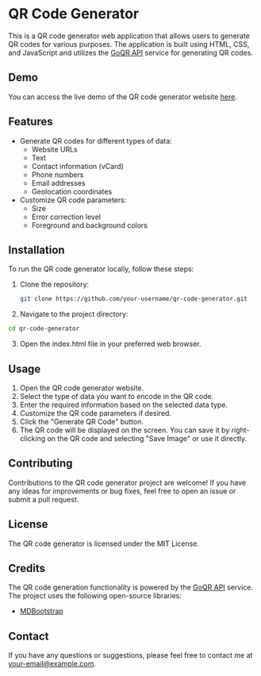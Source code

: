 # QR Code Generator

This is a QR code generator web application that allows users to generate QR codes for various purposes. The application is built using HTML, CSS, and JavaScript and utilizes the [GoQR API](https://goqr.me/api/) service for generating QR codes.

## Demo

You can access the live demo of the QR code generator website [here](https://qr.laavesh.co).

## Features

- Generate QR codes for different types of data:
  - Website URLs
  - Text
  - Contact information (vCard)
  - Phone numbers
  - Email addresses
  - Geolocation coordinates
- Customize QR code parameters:
  - Size
  - Error correction level
  - Foreground and background colors

## Installation

To run the QR code generator locally, follow these steps:

1. Clone the repository:
   ```bash
   git clone https://github.com/your-username/qr-code-generator.git
   ```

2. Navigate to the project directory:
  ```bash
  cd qr-code-generator
  ```

3. Open the index.html file in your preferred web browser.


## Usage

1. Open the QR code generator website.
2. Select the type of data you want to encode in the QR code.
3. Enter the required information based on the selected data type.
4. Customize the QR code parameters if desired.
5. Click the "Generate QR Code" button.
6. The QR code will be displayed on the screen. You can save it by right-clicking on the QR code and selecting "Save Image" or use it directly.

## Contributing

Contributions to the QR code generator project are welcome! If you have any ideas for improvements or bug fixes, feel free to open an issue or submit a pull request.

## License

The QR code generator is licensed under the MIT License.

## Credits

The QR code generation functionality is powered by the [GoQR API](https://goqr.me/api/) service.
The project uses the following open-source libraries:
- [MDBootstrap](https://mdbootstrap.com/)

## Contact

If you have any questions or suggestions, please feel free to contact me at your-email@example.com.


